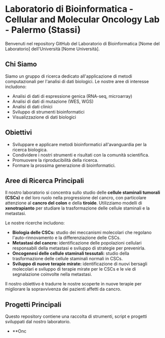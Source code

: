 # Laboratorio di Bioinformatica - Cellular and Molecular Oncology Lab - Palermo (Stassi)

Benvenuti nel repository GitHub del Laboratorio di Bioinformatica [Nome del Laboratorio] dell'Università [Nome Università].

## Chi Siamo

Siamo un gruppo di ricerca dedicato all'applicazione di metodi computazionali per l'analisi di dati biologici. Le nostre aree di interesse includono:

* Analisi di dati di espressione genica (RNA-seq, microarray)
* Analisi di dati di mutazione (WES, WGS)
* Analisi di dati clinici
* Sviluppo di strumenti bioinformatici
* Visualizzazione di dati biologici

## Obiettivi

* Sviluppare e applicare metodi bioinformatici all'avanguardia per la ricerca biologica.
* Condividere i nostri strumenti e risultati con la comunità scientifica.
* Promuovere la riproducibilità della ricerca.
* Formare la prossima generazione di bioinformatici.

## Aree di Ricerca Principali

Il nostro laboratorio si concentra sullo studio delle **cellule staminali tumorali (CSCs)** e del loro ruolo nella progressione del cancro, con particolare attenzione al **cancro del colon** e della **tiroide**. Utilizziamo modelli di **xenotrapianto** per studiare la trasformazione delle cellule staminali e la metastasi.

Le nostre ricerche includono:

* **Biologia delle CSCs:** studio dei meccanismi molecolari che regolano l'auto-rinnovamento e la differenziazione delle CSCs.
* **Metastasi del cancro:** identificazione delle popolazioni cellulari responsabili della metastasi e sviluppo di strategie per prevenirla.
* **Oncogenesi delle cellule staminali tessutali:** studio della trasformazione delle cellule staminali normali in CSCs.
* **Sviluppo di nuove terapie mirate:** identificazione di nuovi bersagli molecolari e sviluppo di terapie mirate per le CSCs e le vie di segnalazione coinvolte nella metastasi.

Il nostro obiettivo è tradurre le nostre scoperte in nuove terapie per migliorare la sopravvivenza dei pazienti affetti da cancro.

## Progetti Principali

Questo repository contiene una raccolta di strumenti, script e progetti sviluppati dal nostro laboratorio.

* **Onc
